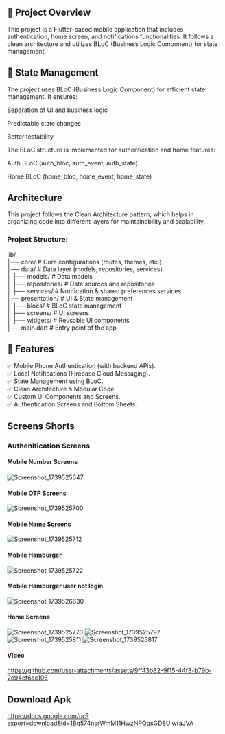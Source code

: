 
## 📌 Project Overview
This project is a Flutter-based mobile application that includes authentication, home screen, and notifications functionalities. It follows a clean architecture and utilizes BLoC (Business Logic Component) for state management.


## 🚀 State Management
The project uses BLoC (Business Logic Component) for efficient state management. It ensures:

Separation of UI and business logic

Predictable state changes

Better testability

The BLoC structure is implemented for authentication and home features:

Auth BLoC (auth_bloc, auth_event, auth_state)

Home BLoC (home_bloc, home_event, home_state)
## Architecture
This project follows the Clean Architecture pattern, which helps in organizing code into different layers for maintainability and scalability.
### Project Structure:
lib/  
│── core/              # Core configurations (routes, themes, etc.)  
│── data/              # Data layer (models, repositories, services)  
│   ├── models/        # Data models  
│   ├── repositories/  # Data sources and repositories  
│   ├── services/      # Notification & shared preferences services  
│── presentation/      # UI & State management  
│   ├── blocs/         # BLoC state management  
│   ├── screens/       # UI screens  
│   ├── widgets/       # Reusable UI components  
│── main.dart          # Entry point of the app  


## 📢 Features
✅ Mobile Phone Authentication (with backend APis).  
✅ Local Notifications (Firebase Cloud Messaging).  
✅ State Management using BLoC.  
✅ Clean Architecture & Modular Code.  
✅ Custom UI Components and Screens.  
✅ Authentication Screens and Bottom Sheets.

## Screens Shorts
### Authenitication Screens
#### Mobile Number Screens
![Screenshot_1739525647](https://github.com/user-attachments/assets/e2a12af7-16e7-4b47-a41d-354828b186b8)

#### Mobile OTP Screens
![Screenshot_1739525700](https://github.com/user-attachments/assets/7f729558-2093-453c-a8a4-29f50defa8e2)

#### Mobile Name Screens 
![Screenshot_1739525712](https://github.com/user-attachments/assets/9c735b40-4e77-49b3-abcf-5bd8c921df5d)

#### Mobile Hamburger
![Screenshot_1739525722](https://github.com/user-attachments/assets/5086a685-f973-4ff8-a984-0c3cb9cc41da)

#### Mobile Hamburger user not login 
![Screenshot_1739526630](https://github.com/user-attachments/assets/81f7f919-630c-4bfe-9237-e5b2183806e1)

#### Home Screens 
![Screenshot_1739525770](https://github.com/user-attachments/assets/aa6f1879-c175-46d2-8ca2-b4e889a643ae)
![Screenshot_1739525797](https://github.com/user-attachments/assets/a71388bf-37e1-41c9-b68f-cf9349622c2d)
![Screenshot_1739525811](https://github.com/user-attachments/assets/67cfa049-8847-4821-8ba4-c76430da053a)
![Screenshot_1739525817](https://github.com/user-attachments/assets/067ed785-6fd7-4ce9-9b80-c9300a142470)

#### Video
https://github.com/user-attachments/assets/9ff43b82-9f15-44f3-b79b-2c94cf6ac106
## Download Apk
https://docs.google.com/uc?export=download&id=1Bq574nsrWmM11HwzNPQqsGD8UiwtaJVA
